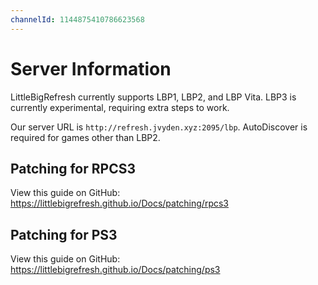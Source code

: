 ```yaml
---
channelId: 1144875410786623568
---
```


# Server Information

LittleBigRefresh currently supports LBP1, LBP2, and LBP Vita. LBP3 is currently experimental, requiring extra steps to work.

Our server URL is `http://refresh.jvyden.xyz:2095/lbp`. AutoDiscover is required for games other than LBP2.

## Patching for RPCS3

View this guide on GitHub: https://littlebigrefresh.github.io/Docs/patching/rpcs3

## Patching for PS3

View this guide on GitHub: https://littlebigrefresh.github.io/Docs/patching/ps3